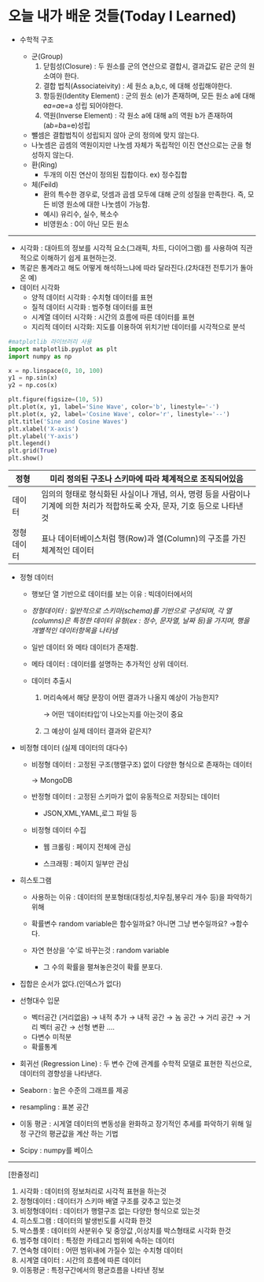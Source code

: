 # 오늘 내가 배운 것들(Today I Learned)

- 수학적 구조
    - 군(Group)
        1. 닫힘성(Closure) : 두 원소를 군의 연산으로 결합시, 결과값도 같은 군의 원소여야 한다.
        2. 결합 법칙(Associateivity) : 세 원소 a,b,c, 에 대해 성립해야한다.
        3. 항등원(Identity Element) : 군의 원소 (e)가 존재하며, 모든 원소 a에 대해 e*a=a*e=a 성립 되어야한다.
        4. 역원(Inverse Element) : 각 원소 a에 대해 a의 역원 b가 존재하여 (a*b=b*a=e)성립
    
    * 뺄셈은 결합법칙이 성립되지 않아 군의 정의에 맞지 않는다.
    * 나눗셈은 곱셈의 역원이지만 나눗셈 자체가 독립적인 이진 연산으로는 군을 형성하지 않는다.
    
    - 환(Ring)
        - 두개의 이진 연산이 정의된 집합이다. ex) 정수집합
    - 체(Feild)
        - 환의 특수한 경우로, 덧셈과 곱셈 모두에 대해 군의 성질을 만족한다. 즉, 모든 비영 원소에 대한 나눗셈이 가능함. 
        * 예시) 유리수, 실수, 복소수
        * 비영원소 : 0이 아닌 모든 원소
    
---
- 시각화 : 대아트의 정보를 시각적 요소(그래픽, 차트, 다이어그램) 를 사용하여 직관적으로 이해하기 쉽게 표현하는것.
- 똑같은 통계라고 해도 어떻게 해석하느냐에 따라 달라진다.(2차대전 전투기가 돌아온 예)
- 데이터 시각화
    - 양적 데이터 시각화 : 수치형 데이터를 표현
    - 질적 데이터 시각화 : 범주형 데이터를 표현
    - 시계열 데이터 시각화 : 시간의 흐름에 따른 데이터를 표현
    - 지리적 데이터 시각화: 지도를 이용하여 위치기반 데이터를 시각적으로 분석

```python
#matplotlib 라이브러리 사용
import matplotlib.pyplot as plt
import numpy as np

x = np.linspace(0, 10, 100)
y1 = np.sin(x)
y2 = np.cos(x)

plt.figure(figsize=(10, 5))
plt.plot(x, y1, label='Sine Wave', color='b', linestyle='-')
plt.plot(x, y2, label='Cosine Wave', color='r', linestyle='--')
plt.title('Sine and Cosine Waves')
plt.xlabel('X-axis')
plt.ylabel('Y-axis')
plt.legend()
plt.grid(True)
plt.show()
```


| 정형     | 미리 정의된 구조나 스키마에 따라 체계적으로 조직되어있음                                            |
| ------ | -------------------------------------------------------------------------- |
|  데이터  | 임의의 형태로 형식화된 사실이나 개념, 의사, 명령 등을 사람이나 기계에 의한 처리가 적합하도록 숫자, 문자, 기호 등으로 나타낸 것 |
| 정형 데이터 | 표나 데이터베이스처럼 행(Row)과 열(Column)의 구조를 가진 체계적인 데이터                             |


- 정형 데이터

    - 행보단 열 기반으로 데이터를 보는 이유 : 빅데이터에서의

    - *정형데이터 :  일반적으로 스키마(schema)를 기반으로 구성되며, 각 열(columns)은 특정한 데이터 유형(ex : 정수, 문자열, 날짜 등)을 가지며, 행을 개별적인 데이터항목을 나타냄*

    - 일반 데이터 와 메타 데이터가 존재함.

    - 메타 데이터 : 데이터를 설명하는 추가적인 상위 데이터.

    - 데이터 추출시 
        1. 머리속에서 해당 문장이 어떤 결과가 나올지 예상이 가능한지?

            → 어떤 ‘데이터타입’이 나오는지를 아는것이 중요
        2. 그 예상이 실제 데이터 결과와 같은지?

- 비정형 데이터 (실제 데이터의 대다수) 

    - 비정형 데이터 : 고정된 구조(행렬구조) 없이 다양한 형식으로 존재하는 데이터

        -> MongoDB 

    - 반정형 데이터 : 고정된 스키마가 없이 유동적으로 저장되는 데이터

        - JSON,XML,YAML,로그 파일 등

    - 비정형 데이터 수집

        - 웹 크롤링 : 페이지 전체에 관심

        - 스크래핑 : 페이지 일부만 관심


- 히스토그램

    - 사용하는 이유 : 데이터의 분포형태(대칭성,치우침,봉우리 개수 등)을 파악하기 위해
    - 확률변수 random variable은 함수일까요? 아니면 그냥 변수일까요?
            →함수다.
    - 자연 현상을 ‘수’로 바꾸는것 : random variable

        - 그 수의 확률을 펼쳐놓은것이 확률 분포다.

- 집합은 순서가 없다.(인덱스가 없다)
- 선형대수 입문
    - 벡터공간 (거리없음) → 내적 추가 → 내적 공간 → 놈 공간 → 거리 공간 → 거리 벡터 공간 → 선형 변환 ….
    - 다변수 미적분
    - 확률통계
- 회귀선 (Regression Line) : 두 변수 간에 관계를 수학적 모델로 표현한 직선으로, 데이터의 경향성을 나타낸다.
- Seaborn : 높은 수준의 그래프를 제공
- resampling : 표본 공간
- 이동 평균 : 시게열 데이터의 변동성을 완화하고 장기적인 추세를 파악하기 위해 일정 구간의 평균값을 계산 하는 기법
- Scipy : numpy를 베이스


----

[한줄정리]


1. 시각화 : 데이터의 정보처리로 시각적 표현을 하는것
2. 정형데이터 : 데이터가 스키마 배열 구조를 갖추고 있는것
3. 비정형데이터 : 데이터가 행렬구조 없는 다양한 형식으로 있는것
4. 히스토그램 : 데이터의 발생빈도를 시각화 한것
5. 박스플롯 : 데이터의 사분위수 및 중앙값 ,이상치를 박스형태로 시각화 한것
6. 범주형 데이터 :  특정한 카테고리 범위에 속하는 데이터
7. 연속형 데이터 : 어떤 범위내에 가질수 있는 수치형 데이터
8. 시계열 데이터 : 시간의 흐름에 따른 데이터
9. 이동평균 : 특정구간에서의 평균흐름을 나타낸 정보
